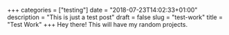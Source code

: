 +++
categories = ["testing"]
date = "2018-07-23T14:02:33+01:00"
description = "This is just a test post"
draft = false
slug = "test-work"
title = "Test Work"
+++
Hey there! This will have my random projects.